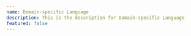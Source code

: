 ```yaml
---
name: Domain-specific Language
description: This is the description for Domain-specific Language
featured: false
---
```

